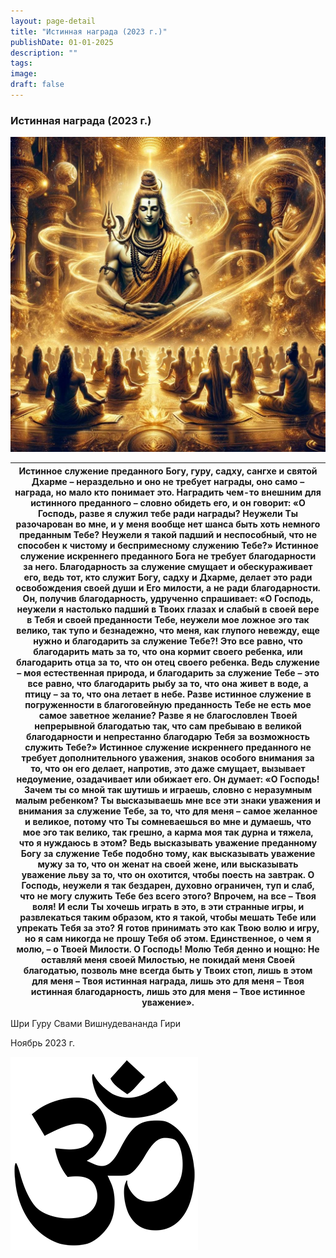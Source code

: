 ```yaml
---
layout: page-detail
title: "Истинная награда (2023 г.)"
publishDate: 01-01-2025
description: ""
tags:
image:
draft: false
---
```


### Истинная награда (2023 г.)

![Шива](/upload/medialibrary/da6/da6f765e31d2ce2620472870f3234cdd.jpg "Шива")  

| Истинное служение преданного Богу, гуру, садху, сангхе и святой Дхарме – нераздельно и оно не требует награды, оно само – награда, но мало кто понимает это.  Наградить чем-то внешним для истинного преданного – словно обидеть его, и он говорит: «О Господь, разве я служил тебе ради награды?  Неужели Ты разочарован во мне, и у меня вообще нет шанса быть хоть немного преданным Тебе?  Неужели я такой падший и неспособный, что не способен к чистому и беспримесному служению Тебе?»  Истинное служение искреннего преданного Бога не требует благодарности за него.  Благодарность за служение смущает и обескураживает его, ведь тот, кто служит Богу, садху и Дхарме, делает это ради освобождения своей души и Его милости, а не ради благодарности.  Он, получив благодарность, удрученно спрашивает:  «О Господь, неужели я настолько падший в Твоих глазах и слабый в своей вере в Тебя и своей преданности Тебе, неужели мое ложное эго так велико, так тупо и безнадежно, что меня, как глупого невежду, еще нужно и благодарить за служение Тебе?!  Это все равно, что благодарить мать за то, что она кормит своего ребенка, или благодарить отца за то, что он отец своего ребенка.  Ведь служение – моя естественная природа, и благодарить за служение Тебе – это все равно, что благодарить рыбу за то, что она живет в воде, а птицу – за то, что она летает в небе.  Разве истинное служение в погруженности в благоговейную преданность Тебе не есть мое самое заветное желание?  Разве я не благословлен Твоей непрерывной благодатью так, что сам пребываю в великой благодарности и непрестанно благодарю Тебя за возможность служить Тебе?»  Истинное служение искреннего преданного не требует дополнительного уважения, знаков особого внимания за то, что он его делает, напротив, это даже смущает, вызывает недоумение, озадачивает или обижает его.  Он думает: «О Господь!  Зачем ты со мной так шутишь и играешь, словно с неразумным малым ребенком?  Ты высказываешь мне все эти знаки уважения и внимания за служение Тебе, за то, что для меня – самое желанное и великое, потому что Ты сомневаешься во мне и думаешь, что мое эго так велико, так грешно, а карма моя так дурна и тяжела, что я нуждаюсь в этом?  Ведь высказывать уважение преданному Богу за служение Тебе подобно тому, как высказывать уважение мужу за то, что он женат на своей жене, или высказывать уважение льву за то, что он охотится, чтобы поесть на завтрак.  О Господь, неужели я так бездарен, духовно ограничен, туп и слаб, что не могу служить Тебе без всего этого?  Впрочем, на все – Твоя воля!  И если Ты хочешь играть в это, в эти странные игры, и развлекаться таким образом, кто я такой, чтобы мешать Тебе или упрекать Тебя за это?  Я готов принимать это как Твою волю и игру, но я сам никогда не прошу Тебя об этом.  Единственное, о чем я молю, – о Твоей Милости.  О Господь! Молю Тебя денно и нощно:  Не оставляй меня своей Милостью, не покидай меня Своей благодатью, позволь мне всегда быть у Твоих стоп,  лишь в этом для меня – Твоя истинная награда, лишь это для меня – Твоя истинная благодарность,  лишь это для меня – Твое истинное уважение». |
| ----------------------------------------------------------------------------------------------------------------------------------------------------------------------------------------------------------------------------------------------------------------------------------------------------------------------------------------------------------------------------------------------------------------------------------------------------------------------------------------------------------------------------------------------------------------------------------------------------------------------------------------------------------------------------------------------------------------------------------------------------------------------------------------------------------------------------------------------------------------------------------------------------------------------------------------------------------------------------------------------------------------------------------------------------------------------------------------------------------------------------------------------------------------------------------------------------------------------------------------------------------------------------------------------------------------------------------------------------------------------------------------------------------------------------------------------------------------------------------------------------------------------------------------------------------------------------------------------------------------------------------------------------------------------------------------------------------------------------------------------------------------------------------------------------------------------------------------------------------------------------------------------------------------------------------------------------------------------------------------------------------------------------------------------------------------------------------------------------------------------------------------------------------------------------------------------------------------------------------------------------------------------------------------------------------------------------------------------------------------------------------------------------------------------------------------------------------------------------------------------------------------------------------------------------------------------------------------------------------------------------------------------------------------------------------------------------------------------------------------------------------------------------------------------------------------------------------------------------------------------------------------------------------------------------------------------------------------------------------------------------------------------------------------------------------------------------------------------------------------------------------------------------------------------------------------------------------------- |

 Шри Гуру Свами Вишнудевананда Гири

 Ноябрь 2023 г.

![Ом](/upload/medialibrary/4e5/4e59138d7f13f8137afb77ab8ee41988.png "Ом") 
  
  
